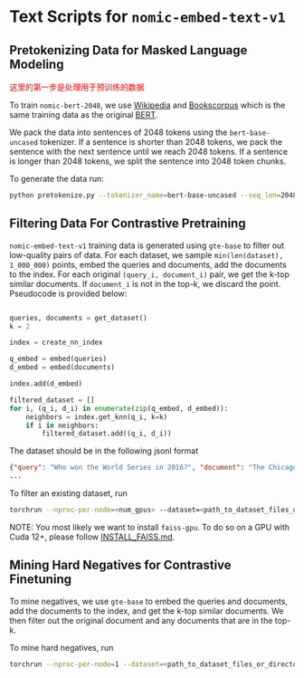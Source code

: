# Text Scripts for `nomic-embed-text-v1`

## Pretokenizing Data for Masked Language Modeling

<font color="red">这里的第一步是处理用于预训练的数据</font>

To train `nomic-bert-2048`, we use [Wikipedia](https://huggingface.co/datasets/wikimedia/wikipedia) and [Bookscorpus](https://huggingface.co/datasets/bookcorpus) which is the same training data as the original [BERT](https://arxiv.org/abs/1810.04805).

We pack the data into sentences of 2048 tokens using the `bert-base-uncased` tokenizer. If a sentence is shorter than 2048 tokens, we pack the sentence with the next sentence until we reach 2048 tokens. If a sentence is longer than 2048 tokens, we split the sentence into 2048 token chunks.

To generate the data run:

```bash
python pretokenize.py --tokenizer_name=bert-base-uncased --seq_len=2048 --hf_save_name<where in huggingface/locally you want to save to>
```

## Filtering Data For Contrastive Pretraining

`nomic-embed-text-v1` training data is generated using `gte-base` to filter out low-quality pairs of data. For each dataset, we sample `min(len(dataset), 1_000_000)` points, embed the queries and documents, add the documents to the index. For each original `(query_i, document_i)` pair, we get the k-top similar documents. If `document_i` is not in the top-k, we discard the point. Pseudocode is provided below:

```python

queries, documents = get_dataset()
k = 2

index = create_nn_index

q_embed = embed(queries)
d_embed = embed(documents)

index.add(d_embed)

filtered_dataset = []
for i, (q_i, d_i) in enumerate(zip(q_embed, d_embed)):
    neighbors = index.get_knn(q_i, k=k)
    if i in neighbors:
        filtered_dataset.add((q_i, d_i))
```

The dataset should be in the following jsonl format

```json
{"query": "Who won the World Series in 2016?", "document": "The Chicago Cubs won the World Series against the Cleveland Guardians."}
...
```

To filter an existing dataset, run

```bash
torchrun --nproc-per-node=<num_gpus> --dataset=<path_to_dataset_files_or_directory> --output_dir=<path_where_to_save_filtered_dataset> --query_key=<query_key_of_jsonl_file> --document_key=<document_of_key_jsonl_file> index_filtering.py
```

NOTE: You most likely we want to install `faiss-gpu`. To do so on a GPU with Cuda 12+, please follow [INSTALL_FAISS.md](INSTALL_FAISS.md).

## Mining Hard Negatives for Contrastive Finetuning

To mine negatives, we use `gte-base` to embed the queries and documents, add the documents to the index, and get the k-top similar documents. We then filter out the original document and any documents that are in the top-k.

To mine hard negatives, run

```bash
torchrun --nproc-per-node=1 --dataset=<path_to_dataset_files_or_directory> --output_dir=<path_where_to_save_filtered_dataset> --query_key=<query_key_of_jsonl_file> --document_key=<document_of_key_jsonl_file> --k=<number_of_hard_negatives_to_mine>
```

